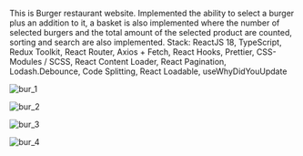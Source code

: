 This is Burger restaurant website. Implemented the ability to select a burger plus an addition to it, a basket is also implemented where the number of selected burgers and the total amount of the selected product are counted, sorting and search are also implemented.
Stack: 
ReactJS 18,
TypeScript,
Redux Toolkit,
React Router,
Axios + Fetch,
React Hooks,
Prettier,
CSS-Modules / SCSS,
React Content Loader,
React Pagination,
Lodash.Debounce,
Code Splitting, React Loadable, useWhyDidYouUpdate


![bur_1](https://user-images.githubusercontent.com/78507597/206796661-9d7ded8b-3575-4e34-9143-b7996536f6e3.png)

![bur_2](https://user-images.githubusercontent.com/78507597/206799072-aa250914-4341-432d-9ee4-b3fd0bf61d87.png)

![bur_3](https://user-images.githubusercontent.com/78507597/206799107-2b55adea-6fb0-41c9-9b4d-af19f94094d2.png)

![bur_4](https://user-images.githubusercontent.com/78507597/206799122-de687dd0-812b-429e-aa7d-4384c651fe08.png)
